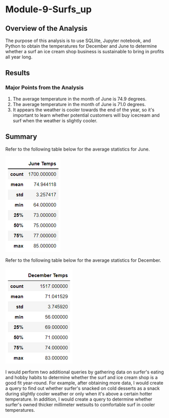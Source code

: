 # Module-9-Surfs_up

## Overview of the Analysis
The purpose of this analysis is to use SQLlite, Jupyter notebook, and Python to obtain the temperatures for December and June to determine whether a surf an ice cream shop business is sustainable to bring in profits all year long.

## Results
### Major Points from the Analysis
1. The average temperature in the month of June is 74.9 degrees.
2. The average temperature in the month of June is 71.0 degrees.
3. It appears the weather is cooler towards the end of the year, so it's important to learn whether potential customers will buy icecream and surf when the weather is slightly cooler.

## Summary
Refer to the following table below for the average statistics for June.

![Image!](https://github.com/cstern28/Module-9-Surfs_up/blob/main/Average_June_Temps.png)

Refer to the following table below for the average statistics for December.

![Image!](https://github.com/cstern28/Module-9-Surfs_up/blob/main/Average_Dec_Temps.png)

I would perform two additional queries by gathering data on surfer's eating and hobby habits to determine whether the surf and ice cream shop is a good fit year-round. For example, after obtaining more data, I would create a query to find out whether surfer's snacked on cold desserts as a snack during slightly cooler weather or only when it's above a certain hotter temperature. In addition, I would create a query to determine whether surfer's owned thicker millimeter wetsuits to comfortable surf in cooler temperatures.
